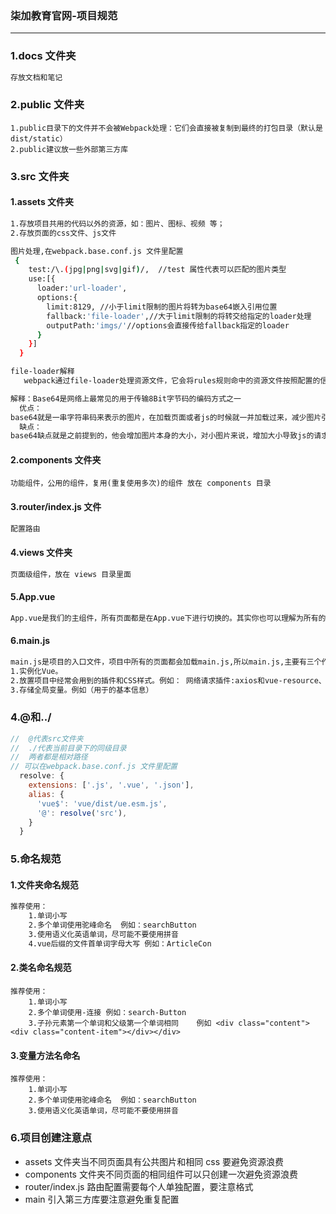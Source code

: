 ### 柒加教育官网-项目规范

---

### 1.docs 文件夹

```bash
存放文档和笔记
```

### 2.public 文件夹

```
1.public目录下的文件并不会被Webpack处理：它们会直接被复制到最终的打包目录（默认是dist/static）
2.public建议放一些外部第三方库
```

### 3.src 文件夹

#### 1.assets 文件夹

```bash
1.存放项目共用的代码以外的资源，如：图片、图标、视频 等；
2.存放页面的css文件、js文件

图片处理,在webpack.base.conf.js 文件里配置
 {
    test:/\.(jpg|png|svg|gif)/,  //test 属性代表可以匹配的图片类型
    use:[{
      loader:'url-loader',
      options:{
        limit:8129, //小于limit限制的图片将转为base64嵌入引用位置
        fallback:'file-loader',//大于limit限制的将转交给指定的loader处理
        outputPath:'imgs/'//options会直接传给fallback指定的loader
      }
    }]
  }

file-loader解释
   webpack通过file-loader处理资源文件，它会将rules规则命中的资源文件按照配置的信息（路径，名称等）输出到指定目录，并返回其资源定位地址（输出路径，用于生产环境的publicPath路径），默认的输出名是以原文件内容计算的MD5 Hash命名的。

解释：Base64是网络上最常见的用于传输8Bit字节码的编码方式之一
  优点：
base64就是一串字符串码来表示的图片，在加载页面或者js的时候就一并加载过来，减少图片引用时单独的一次http请求。了解web端性能优化的同学都知道，http请求每次建立都会占用一定的时间，对于小图请求来说，可能http建立请求的时间比图片下载本身还长。所以对小图进行base64转码是优化http请求，保证页面加速渲染的一种手段。
  缺点：
base64缺点就是之前提到的，他会增加图片本身的大小，对小图片来说，增加大小导致js的请求增长完全能弥补多一个http请求的建立的时长，这种取舍是划算的。可是对于大图来说，这样的取舍是不划算的。
```

#### 2.components 文件夹

```
功能组件，公用的组件，复用(重复使用多次)的组件 放在 components 目录
```

#### 3.router/index.js 文件

```bash
配置路由
```

#### 4.views 文件夹

```bash
页面级组件，放在 views 目录里面
```

#### 5.App.vue

```bash
App.vue是我们的主组件，所有页面都是在App.vue下进行切换的。其实你也可以理解为所有的路由也是App.vue的子组件。
```

#### 6.main.js

```bash
main.js是项目的入口文件，项目中所有的页面都会加载main.js,所以main.js,主要有三个作用：
1.实例化Vue。
2.放置项目中经常会用到的插件和CSS样式。例如： 网络请求插件:axios和vue-resource、图片懒加载插件：vue-lazyload
3.存储全局变量。例如（用于的基本信息）
```

### 4.@和../

```js
//  @代表src文件夹
//  ./代表当前目录下的同级目录
//  两者都是相对路径
// 可以在webpack.base.conf.js 文件里配置
  resolve: {
    extensions: ['.js', '.vue', '.json'],
    alias: {
      'vue$': 'vue/dist/ue.esm.js',
      '@': resolve('src'),
    }
  }
```

### 5.命名规范

#### 1.文件夹命名规范

```bash
推荐使用：
	1.单词小写
	2.多个单词使用驼峰命名  例如：searchButton
	3.使用语义化英语单词，尽可能不要使用拼音
	4.vue后缀的文件首单词字母大写 例如：ArticleCon
```

#### 2.类名命名规范

```
推荐使用：
	1.单词小写
	2.多个单词使用-连接 例如：search-Button
	3.子孙元素第一个单词和父级第一个单词相同    例如 <div class="content"><div class="content-item"></div></div>
```

#### 3.变量方法名命名

```
推荐使用：
	1.单词小写
	2.多个单词使用驼峰命名  例如：searchButton
	3.使用语义化英语单词，尽可能不要使用拼音
```

### 6.项目创建注意点

- assets 文件夹当不同页面具有公共图片和相同 css 要避免资源浪费
- components 文件夹不同页面的相同组件可以只创建一次避免资源浪费
- router/index.js 路由配置需要每个人单独配置，要注意格式
- main 引入第三方库要注意避免重复配置

### 
